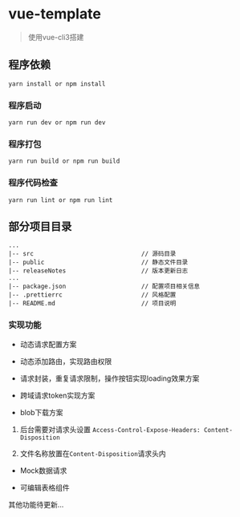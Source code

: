 # vue-template

> 使用vue-cli3搭建

## 程序依赖
```
yarn install or npm install
```

### 程序启动
```
yarn run dev or npm run dev
```

### 程序打包
```
yarn run build or npm run build
```

### 程序代码检查
```
yarn run lint or npm run lint
```

## 部分项目目录

```
...
|-- src                              // 源码目录
|-- public                           // 静态文件目录
|-- releaseNotes                     // 版本更新日志
...
|-- package.json                     // 配置项目相关信息
|-- .prettierrc                      // 风格配置
|-- README.md                        // 项目说明
```

### 实现功能

- 动态请求配置方案

- 动态添加路由，实现路由权限

- 请求封装，重复请求限制，操作按钮实现loading效果方案

- 跨域请求token实现方案

- blob下载方案

1. 后台需要对请求头设置 `Access-Control-Expose-Headers: Content-Disposition`

2. 文件名称放置在`Content-Disposition`请求头内

- Mock数据请求

- 可编辑表格组件

其他功能待更新...